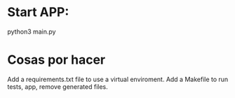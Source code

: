 # Start APP:

python3 main.py

# Cosas por hacer 
Add a requirements.txt file to use a virtual enviroment.
Add a Makefile to run tests, app, remove generated files.

